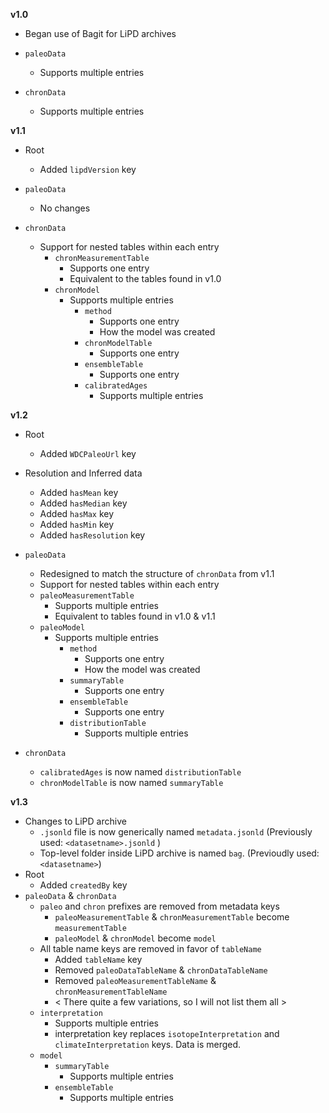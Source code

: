 **v1.0**

* Began use of Bagit for LiPD archives

* `paleoData`
  * Supports multiple entries

* `chronData`
  * Supports multiple entries

**v1.1**

* Root
  * Added `lipdVersion` key

* `paleoData`
  * No changes

* `chronData`
  * Support for nested tables within each entry
    * `chronMeasurementTable`
       * Supports one entry
       * Equivalent to the tables found in v1.0
    * `chronModel`
         * Supports multiple entries
	        * `method`
	           * Supports one entry
	           * How the model was created
	        * `chronModelTable`
	           * Supports one entry
	        * `ensembleTable`
	           * Supports one entry
	        * `calibratedAges`
	           * Supports multiple entries
	  

**v1.2**

* Root
  * Added `WDCPaleoUrl` key
* Resolution and Inferred data
   * Added `hasMean` key
   * Added `hasMedian` key
   * Added `hasMax` key
   * Added `hasMin` key
   * Added `hasResolution` key
*  `paleoData`
	* Redesigned to match the structure of `chronData` from v1.1
	* Support for nested tables within each entry
	* `paleoMeasurementTable`
		* Supports multiple entries
		* Equivalent to tables found in v1.0 & v1.1
	* `paleoModel`
		* Supports multiple entries
	        * `method`
	            * Supports one entry
	            * How the model was created
	        * `summaryTable`
	            * Supports one entry 
	        * `ensembleTable`
	            * Supports one entry
	        * `distributionTable`
	            * Supports multiple entries

* `chronData`
	* `calibratedAges` is now named `distributionTable`
	* `chronModelTable` is now named `summaryTable`

**v1.3**

* Changes to LiPD archive
	* `.jsonld` file is now generically named `metadata.jsonld` (Previously used:  `<datasetname>.jsonld` )
	* Top-level folder inside LiPD archive is named `bag`. (Previoudly used: `<datasetname>`)
* Root
	* Added `createdBy` key
* `paleoData` & `chronData`
	* `paleo` and `chron` prefixes are removed from metadata keys
		* `paleoMeasurementTable` & `chronMeasurementTable` become `measurementTable`
		* `paleoModel` & `chronModel` become `model`
	* All table name keys are removed in favor of `tableName`
		* Added `tableName` key
		* Removed `paleoDataTableName` & `chronDataTableName`
		* Removed `paleoMeasurementTableName` & `chronMeasurementTableName`
		* < There quite a few variations, so I will not list them all >
	* `interpretation`
		* Supports multiple entries
		*  interpretation key replaces `isotopeInterpretation` and `climateInterpretation` keys.  Data is merged.
	* `model`
		* `summaryTable`
			* Supports multiple entries
		* `ensembleTable`
			* Supports multiple entries
